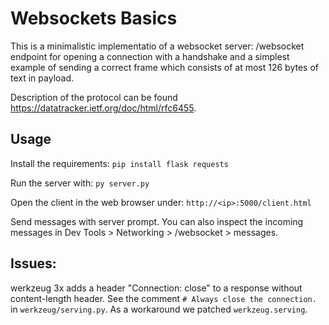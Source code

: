 # Websockets Basics
This is a minimalistic implementatio of a websocket server: /websocket endpoint for
opening a connection with a handshake and a simplest example of sending a correct frame
which consists of at most 126 bytes of text in payload.

Description of the protocol can be found https://datatracker.ietf.org/doc/html/rfc6455.


## Usage
Install the requirements:
`pip install flask requests`

Run the server with:
`py server.py`

Open the client in the web browser under:
`http://<ip>:5000/client.html`

Send messages with server prompt.
You can also inspect the incoming messages in Dev Tools > Networking > /websocket > messages.


## Issues:
werkzeug 3x adds a header "Connection: close" to a response without content-length header.
See the comment `# Always close the connection.` in `werkzeug/serving.py`.
As a workaround we patched `werkzeug.serving`.
